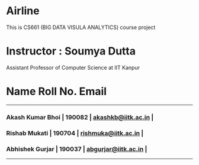 # Airline

This is CS661 (BIG DATA VISULA ANALYTICS) course project

# Instructor : Soumya Dutta 
Assistant Professor of Computer Science at IIT Kanpur

# Name                      Roll No.            Email
---------------------------------------------------------------
### Akash Kumar Bhoi   |     190082   |     akashkb@iitk.ac.in  |
### Rishab Mukati      |     190704   |     rishmuka@iitk.ac.in |
### Abhishek Gurjar    |     190037   |     abgurjar@iitk.ac.in |
---------------------------------------------------------------